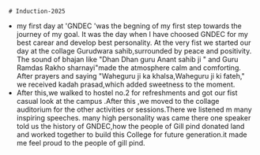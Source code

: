      # Induction-2025
* my first day at 'GNDEC 'was the begning of my first step towards the journey of my goal. It was the  day when I have choosed GNDEC for my best carear and develop best personality.
  At the very fist we started our day at the collage Gurudwara sahib,surrounded by peace and positivity. The sound of bhajan like "Dhan Dhan guru Anant sahib ji " and Guru Ramdas Rakho sharnayi"made the atmosphere calm and comforting. After prayers and saying "Waheguru ji ka khalsa,Waheguru ji ki fateh," we received kadah prasad,which added sweetness to the moment.
* After this,we walked to hostel no.2 for refreshments and got our fist casual look at the campus .After this ,we moved to the collage  auditorium for the other activities or sessions.There we listened m many inspiring speeches. many high personality was came there one speaker told us the history of GNDEC,how the people of Gill pind  donated land and worked together to build this College for future generation.it made me feel proud to  the people of gill pind.  
